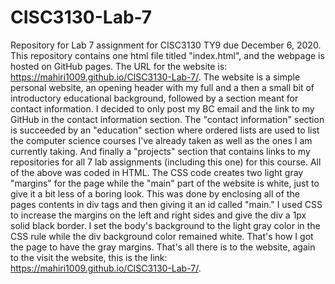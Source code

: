 # CISC3130-Lab-7
Repository for Lab 7 assignment for CISC3130 TY9 due December 6, 2020. This repository contains one html file titled "index.html", and the webpage is hosted on GitHub pages. The URL for the website is: https://mahiri1009.github.io/CISC3130-Lab-7/. 
The website is a simple personal website, an opening header with my full and a then a small bit of introductory educational background, followed by a section meant for contact information. I decided to only post my BC email and the link to my GitHub in the contact information section.
The "contact information" section is succeeded by an "education" section where ordered lists are used to list the computer science courses I've already taken as well as the ones I am currently taking. And finally a "projects" section that contains links to my repositories for all 7 lab assignments (including this one) for this course.
All of the above was coded in HTML.
The CSS code creates two light gray "margins" for the page while the "main" part of the website is white, just to give it a bit less of a boring look. This was done by enclosing all of the pages contents in div tags and then giving it an id called "main." I used CSS to increase the margins on the left and right sides and give the div a 1px solid black border. I set the body's background to the light gray color in the CSS rule while the div background color remained white. That's how I got the page to have the gray margins. 
That's all there is to the website, again to the visit the website, this is the link: https://mahiri1009.github.io/CISC3130-Lab-7/.

